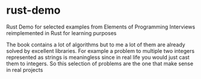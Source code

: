 # rust-demo
Rust Demo for selected examples from Elements of Programming Interviews reimplemented in Rust for learning purposes

The book contains a lot of algorithms but to me a lot of them are already solved by excellent libraries. For example a problem to multiple two integers represented as strings is meaningless since in real life you would just cast them to integers.  So this selection of problems are the one that make sense in real projects
